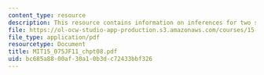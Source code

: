 ```yaml
---
content_type: resource
description: This resource contains information on inferences for two samples.
file: https://ol-ocw-studio-app-production.s3.amazonaws.com/courses/15-075j-statistical-thinking-and-data-analysis-fall-2011/bc685a8800af30a10b3dc72433bbf326_MIT15_075JF11_chpt08.pdf
file_type: application/pdf
resourcetype: Document
title: MIT15_075JF11_chpt08.pdf
uid: bc685a88-00af-30a1-0b3d-c72433bbf326
---
```

